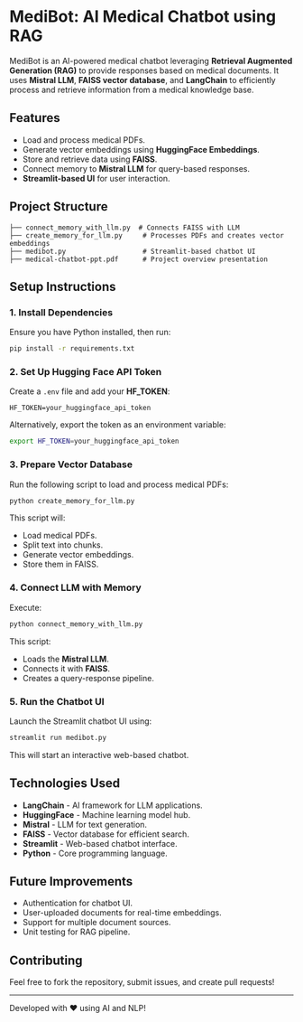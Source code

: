# MediBot: AI Medical Chatbot using RAG

MediBot is an AI-powered medical chatbot leveraging **Retrieval Augmented Generation (RAG)** to provide responses based on medical documents. It uses **Mistral LLM**, **FAISS vector database**, and **LangChain** to efficiently process and retrieve information from a medical knowledge base.

## Features
- Load and process medical PDFs.
- Generate vector embeddings using **HuggingFace Embeddings**.
- Store and retrieve data using **FAISS**.
- Connect memory to **Mistral LLM** for query-based responses.
- **Streamlit-based UI** for user interaction.

## Project Structure
```
├── connect_memory_with_llm.py  # Connects FAISS with LLM
├── create_memory_for_llm.py     # Processes PDFs and creates vector embeddings
├── medibot.py                   # Streamlit-based chatbot UI
├── medical-chatbot-ppt.pdf      # Project overview presentation
```

## Setup Instructions

### 1. Install Dependencies
Ensure you have Python installed, then run:
```sh
pip install -r requirements.txt
```

### 2. Set Up Hugging Face API Token
Create a `.env` file and add your **HF_TOKEN**:
```
HF_TOKEN=your_huggingface_api_token
```
Alternatively, export the token as an environment variable:
```sh
export HF_TOKEN=your_huggingface_api_token
```

### 3. Prepare Vector Database
Run the following script to load and process medical PDFs:
```sh
python create_memory_for_llm.py
```
This script will:
- Load medical PDFs.
- Split text into chunks.
- Generate vector embeddings.
- Store them in FAISS.

### 4. Connect LLM with Memory
Execute:
```sh
python connect_memory_with_llm.py
```
This script:
- Loads the **Mistral LLM**.
- Connects it with **FAISS**.
- Creates a query-response pipeline.

### 5. Run the Chatbot UI
Launch the Streamlit chatbot UI using:
```sh
streamlit run medibot.py
```
This will start an interactive web-based chatbot.

## Technologies Used
- **LangChain** - AI framework for LLM applications.
- **HuggingFace** - Machine learning model hub.
- **Mistral** - LLM for text generation.
- **FAISS** - Vector database for efficient search.
- **Streamlit** - Web-based chatbot interface.
- **Python** - Core programming language.

## Future Improvements
- Authentication for chatbot UI.
- User-uploaded documents for real-time embeddings.
- Support for multiple document sources.
- Unit testing for RAG pipeline.

## Contributing
Feel free to fork the repository, submit issues, and create pull requests!

---
Developed with ❤️ using AI and NLP!

